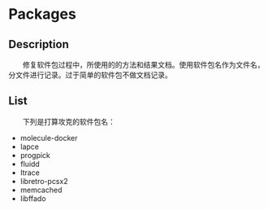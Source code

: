 # Packages

## Description

　　修复软件包过程中，所使用的的方法和结果文档。使用软件包名作为文件名，分文件进行记录。过于简单的软件包不做文档记录。

## List

　　下列是打算攻克的软件包名：

- molecule-docker
- lapce
- progpick
- fluidd
- ltrace
- libretro-pcsx2
- memcached
- libffado
